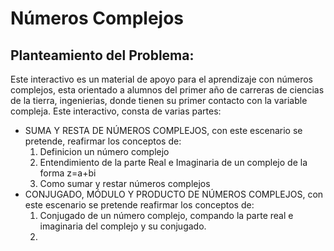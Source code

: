 # Números Complejos

## Planteamiento del Problema:
Este interactivo es un material de apoyo para el aprendizaje con números complejos, esta orientado a alumnos del primer año de carreras de ciencias de la tierra, ingenierias, donde tienen su primer contacto con la variable compleja. Este interactivo, consta de varias partes:
*   SUMA Y RESTA DE NÚMEROS COMPLEJOS, con este escenario se pretende, reafirmar los conceptos de:
    1. Definicion  un número complejo
    2. Entendimiento de la parte Real e Imaginaria de un complejo de la forma z=a+bi
    3. Como sumar y restar números complejos
*   CONJUGADO, MÓDULO Y PRODUCTO DE NÚMEROS COMPLEJOS, con este escenario se pretende reafirmar los conceptos de:
    1. Conjugado de un número complejo, compando la parte real e imaginaria del complejo y su conjugado.
    2. 

